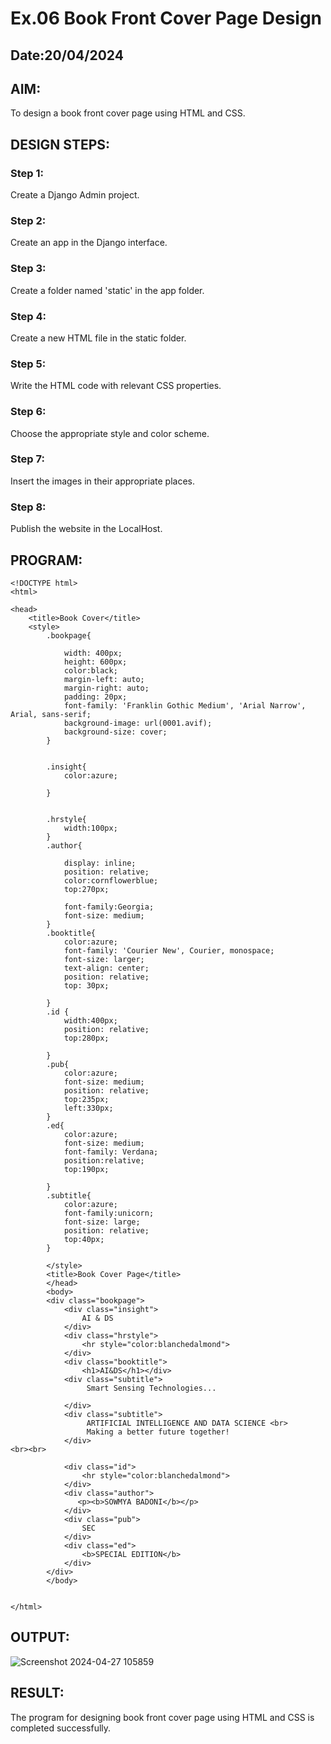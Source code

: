 # Ex.06 Book Front Cover Page Design
## Date:20/04/2024

## AIM:
To design a book front cover page using HTML and CSS.

## DESIGN STEPS:

### Step 1:
Create a Django Admin project.

### Step 2:
Create an app in the Django interface.

### Step 3:
Create a folder named 'static' in the app folder.

### Step 4:
Create a new HTML file in the static folder.

### Step 5:
Write the HTML code with relevant CSS properties.

### Step 6:
Choose the appropriate style and color scheme.

### Step 7:
Insert the images in their appropriate places.

### Step 8:
Publish the website in the LocalHost.

## PROGRAM:

```
<!DOCTYPE html>
<html>

<head>
    <title>Book Cover</title>
    <style>
        .bookpage{

            width: 400px;
            height: 600px;
            color:black;
            margin-left: auto;
            margin-right: auto;
            padding: 20px;
            font-family: 'Franklin Gothic Medium', 'Arial Narrow', Arial, sans-serif;
            background-image: url(0001.avif);
            background-size: cover;
        }
            
        
        .insight{
            color:azure;
        
        }
        
        
        .hrstyle{
            width:100px;
        }
        .author{
        
            display: inline;
            position: relative;
            color:cornflowerblue;
            top:270px;
            
            font-family:Georgia;
            font-size: medium;
        }
        .booktitle{
            color:azure;
            font-family: 'Courier New', Courier, monospace;
            font-size: larger;
            text-align: center;
            position: relative;
            top: 30px;
        
        }
        .id {
            width:400px;
            position: relative;
            top:280px;
            
        }
        .pub{
            color:azure;
            font-size: medium;
            position: relative;
            top:235px;
            left:330px;
        }
        .ed{
            color:azure;
            font-size: medium;
            font-family: Verdana;
            position:relative;
            top:190px;
        
        }
        .subtitle{
            color:azure;
            font-family:unicorn;
            font-size: large;
            position: relative;
            top:40px;
        }
        
        </style>
        <title>Book Cover Page</title>
        </head>
        <body>
        <div class="bookpage">
            <div class="insight">
                AI & DS
            </div>
            <div class="hrstyle">
                <hr style="color:blanchedalmond">
            </div>
            <div class="booktitle">
                <h1>AI&DS</h1></div>
            <div class="subtitle">
                 Smart Sensing Technologies...
                 
            </div>
            <div class="subtitle">
                 ARTIFICIAL INTELLIGENCE AND DATA SCIENCE <br>
                 Making a better future together!
            </div>
<br><br>
           
            <div class="id">
                <hr style="color:blanchedalmond">
            </div>
            <div class="author">
               <p><b>SOWMYA BADONI</b></p>
            </div>
            <div class="pub">
                SEC
            </div>
            <div class="ed">
                <b>SPECIAL EDITION</b>
            </div>
        </div>
        </body>
        

</html>

```

## OUTPUT:

![Screenshot 2024-04-27 105859](https://github.com/sowmya-badoni/cover/assets/152136324/4336e3ac-7acd-4068-93df-03e77b8cbce7)



## RESULT:
The program for designing book front cover page using HTML and CSS is completed successfully.
